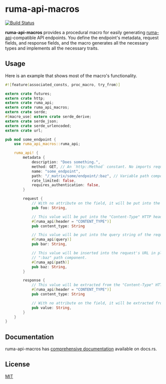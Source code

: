 # ruma-api-macros

[![Build Status](https://travis-ci.org/ruma/ruma-api-macros.svg?branch=master)](https://travis-ci.org/ruma/ruma-api-macros)

**ruma-api-macros** provides a procedural macro for easily generating [ruma-api](https://github.com/ruma/ruma-api)-compatible API endpoints.
You define the endpoint's metadata, request fields, and response fields, and the macro generates all the necessary types and implements all the necessary traits.

## Usage

Here is an example that shows most of the macro's functionality.

``` rust
#![feature(associated_consts, proc_macro, try_from)]

extern crate futures;
extern crate http;
extern crate ruma_api;
extern crate ruma_api_macros;
extern crate serde;
#[macro_use] extern crate serde_derive;
extern crate serde_json;
extern crate serde_urlencoded;
extern crate url;

pub mod some_endpoint {
    use ruma_api_macros::ruma_api;

    ruma_api! {
        metadata {
            description: "Does something.",
            method: GET, // An `http::Method` constant. No imports required.
            name: "some_endpoint",
            path: "/_matrix/some/endpoint/:baz", // Variable path components start with a colon.
            rate_limited: false,
            requires_authentication: false,
        }

        request {
            // With no attribute on the field, it will be put into the body of the request.
            pub foo: String,

            // This value will be put into the "Content-Type" HTTP header.
            #[ruma_api(header = "CONTENT_TYPE")]
            pub content_type: String

            // This value will be put into the query string of the request's URL.
            #[ruma_api(query)]
            pub bar: String,

            // This value will be inserted into the request's URL in place of the
            // ":baz" path component.
            #[ruma_api(path)]
            pub baz: String,
        }

        response {
            // This value will be extracted from the "Content-Type" HTTP header.
            #[ruma_api(header = "CONTENT_TYPE")]
            pub content_type: String

            // With no attribute on the field, it will be extracted from the body of the response.
            pub value: String,
        }
    }
}
```

## Documentation

ruma-api-macros has [comprehensive documentation](https://docs.rs/ruma-api-macros) available on docs.rs.

## License

[MIT](http://opensource.org/licenses/MIT)
